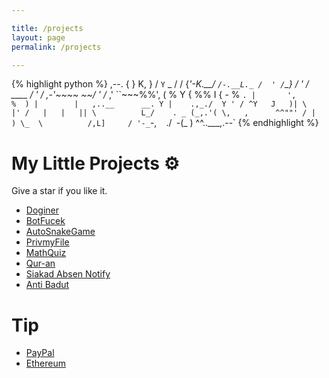 ```yaml
---

title: /projects
layout: page
permalink: /projects

---
```


{% highlight python %}
                           ,--.
                          {    }
                          K,   }
                         /  `Y`
                    _   /   /
                   {_'-K.__/
                     `/-.__L._
                     /  ' /`\_}
                    /  ' / 
            ____   /  ' /
     ,-'~~~~    ~~/  ' /_
   ,'             ``~~~%%',
  (                     %  Y
 {                      %% I
{      -                 %  `.
|       ',                %  )
|        |   ,..__      __. Y
|    .,_./  Y ' / ^Y   J   )|
\           |' /   |   |   ||
 \          L_/    . _ (_,.'(
  \,   ,      ^^""' / |      )
    \_  \          /,L]     /
      '-_`-,       ` `   ./`
         `-(_            )
             ^^\..___,.--`
{% endhighlight %}
# My Little Projects ⚙️

Give a star if you like it.
- [Doginer](https://github.com/iqbal-hanafi/Doginer)
- [BotFucek](https://github.com/iqbal-hanafi/BotFucek)
- [AutoSnakeGame](https://github.com/iqbal-hanafi/AutoSnakeGame)
- [PrivmyFile](https://github.com/iqbal-hanafi/PrivmyFile)
- [MathQuiz](https://github.com/iqbal-hanafi/MathQuiz)
- [Qur-an](https://github.com/iqbal-hanafi/Qur-an)
- [Siakad Absen Notify](https://github.com/iqbal-hanafi/siakad-abzen-notify)
- [Anti Badut](https://github.com/iqbal-hanafi/AntiBadut)

# Tip
- [PayPal](https://paypal.me/ikbalRdmc)
- [Ethereum](https://etherscan.io/address/0x133757c744ADbbC411A90Ec2BA7CdF6DEBC512E6)

